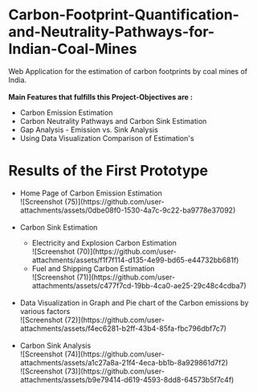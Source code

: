 # Carbon-Footprint-Quantification-and-Neutrality-Pathways-for-Indian-Coal-Mines
Web Application for the estimation of carbon footprints by coal mines of India.<br><br>
<b>Main Features that fulfills this Project-Objectives are :</b>
<ul>
        <li>Carbon Emission Estimation</li>
        <li>Carbon Neutrality Pathways and Carbon Sink Estimation</li>
        <li>Gap Analysis - Emission vs. Sink Analysis </li>
        <li>Using Data Visualization Comparison of Estimation's </li>
    </ul>
<h1> Results of the First Prototype</h1>
<ul>
        <li>Home Page of Carbon Emission Estimation</li>
       ![Screenshot (75)](https://github.com/user-attachments/assets/0dbe08f0-1530-4a7c-9c22-ba9778e37092)
        <br> <br>
        <li>Carbon Sink Estimation</li>
        <ul>
        <li> Electricity and Explosion Carbon Estimation</li>
                 ![Screenshot (70)](https://github.com/user-attachments/assets/f1f7f114-d135-4e99-bd65-e44732bb681f)
                 <br>
                <li> Fuel and Shipping Carbon Estimation</li>
                ![Screenshot (71)](https://github.com/user-attachments/assets/c477f7cd-19bb-4ca0-ae25-29c48c4cdba7)
<br><br>
        </ul>
        <li> Data Visualization in Graph and Pie chart of the Carbon emissions by various factors </li>
        ![Screenshot (72)](https://github.com/user-attachments/assets/f4ec6281-b2ff-43b4-85fa-fbc796dbf7c7)
        <br><br>
        <li>Carbon Sink Analysis </li>
         ![Screenshot (74)](https://github.com/user-attachments/assets/a1c27a8a-21f4-4eca-bb1b-8a929861d7f2)<br>
         ![Screenshot (73)](https://github.com/user-attachments/assets/b9e79414-d619-4593-8dd8-64573b5f7c4f)
   <br>
    </ul>
